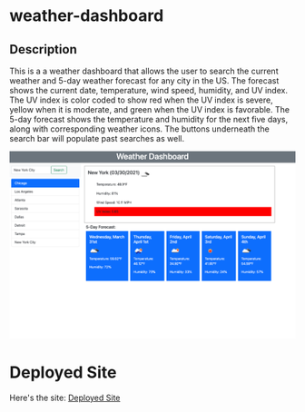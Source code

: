 # weather-dashboard

## Description

This is a a weather dashboard that allows the user to search the current weather and 5-day weather forecast for any city in the US. The forecast shows the current date, temperature, wind speed, humidity, and UV index. The UV index is color coded to show red when the UV index is severe, yellow when it is moderate, and green when the UV index is favorable. The 5-day forecast shows the temperature and humidity for the next five days, along with corresponding weather icons. The buttons underneath the search bar will populate past searches as well.

![work-day-scheduler](assets/images/Screenshot.png)

# Deployed Site

Here's the site:
[Deployed Site](https://jdinh3.github.io/weather-dashboard/)

